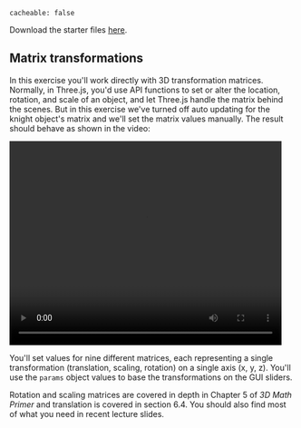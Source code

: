 ```
cacheable: false
```

Download the starter files [here](/~tmullen/secure/f17cg/cs315-lab3.zip).

## Matrix transformations

In this exercise you'll work directly with 3D transformation matrices. Normally, in Three.js, you'd use API functions to set or alter the location, rotation, and scale of an object, and let Three.js handle the matrix behind the scenes. But in this exercise we've turned off auto updating for the knight object's matrix and we'll set the matrix values manually. The result should behave as shown in the video:

<video width="480" height="360" controls>
  <source src="/~tmullen/images/cg/chessKnight.ogv" type="video/ogg;" codecs="theora, vorbis">
Your browser does not support the video tag.
</video>

You'll set values for nine different matrices, each representing a single transformation (translation, scaling, rotation) on a single axis (x, y, z). You'll use the `params` object values to base the transformations on the GUI sliders. 

Rotation and scaling matrices are covered in depth in Chapter 5 of *3D Math Primer* and translation is covered in section 6.4. You should also find most of what you need in recent lecture slides. 
